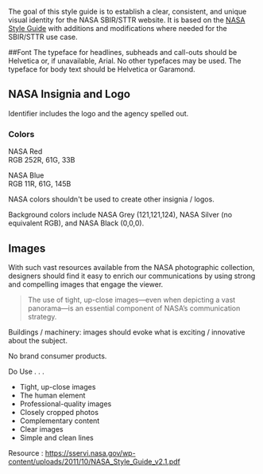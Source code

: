 The goal of this style guide is to establish a clear, consistent, and unique visual identity for the NASA SBIR/STTR website. It is based on the [NASA Style Guide](https://elibrary.gsfc.nasa.gov/_assets/doclibBidder/tech_docs/NASA%20Style%20Guide%20-%20Full%20Guide%20-%20Copy.pdf) with additions and modifications where needed for the SBIR/STTR use case.

##Font
The typeface for headlines, subheads and call-outs should be Helvetica or, if unavailable, Arial. No other typefaces may be used. The typeface for body text should be Helvetica or Garamond. 

## NASA Insignia and Logo
Identifier includes the logo and the agency spelled out.  

### Colors

NASA Red  
RGB 252R, 61G, 33B  

NASA Blue  
RGB 11R, 61G, 145B  

NASA colors shouldn't be used to create other insignia / logos.  

Background colors include NASA Grey (121,121,124), NASA Silver (no equivalent RGB), and NASA Black (0,0,0).  

## Images
With such vast resources available from the NASA photographic collection, designers should find it easy to enrich our communications by using strong and compelling images that engage the viewer. 

> The use of tight, up-close images—even when depicting a vast panorama—is an
essential component of NASA’s communication strategy.  

Buildings / machinery: images should evoke what is exciting / innovative about the subject. 

No brand consumer products.  

Do Use . . .
* Tight, up-close images
* The human element
* Professional-quality images
* Closely cropped photos
* Complementary content
* Clear images
* Simple and clean lines

Resource : https://sservi.nasa.gov/wp-content/uploads/2011/10/NASA_Style_Guide_v2.1.pdf 